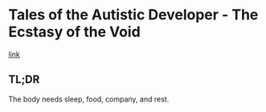 # Tales of the Autistic Developer - The Ecstasy of the Void

[link](https://dev.to/baweaver/tales-of-the-autistic-developer-the-ecstasy-of-the-void-1gok)

## TL;DR

The body needs sleep, food, company, and rest.
